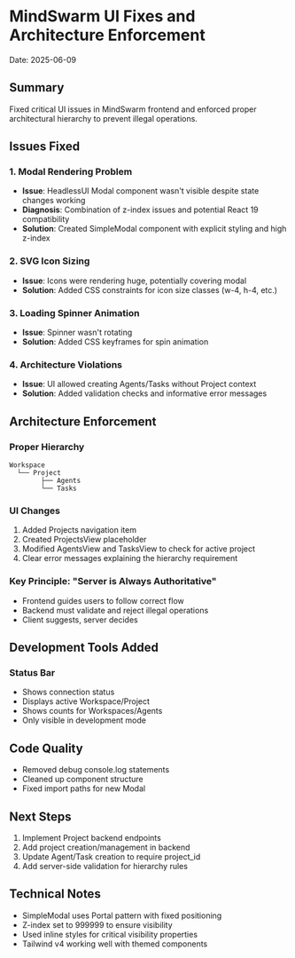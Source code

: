 # MindSwarm UI Fixes and Architecture Enforcement
Date: 2025-06-09

## Summary
Fixed critical UI issues in MindSwarm frontend and enforced proper architectural hierarchy to prevent illegal operations.

## Issues Fixed

### 1. Modal Rendering Problem
- **Issue**: HeadlessUI Modal component wasn't visible despite state changes working
- **Diagnosis**: Combination of z-index issues and potential React 19 compatibility
- **Solution**: Created SimpleModal component with explicit styling and high z-index

### 2. SVG Icon Sizing
- **Issue**: Icons were rendering huge, potentially covering modal
- **Solution**: Added CSS constraints for icon size classes (w-4, h-4, etc.)

### 3. Loading Spinner Animation
- **Issue**: Spinner wasn't rotating
- **Solution**: Added CSS keyframes for spin animation

### 4. Architecture Violations
- **Issue**: UI allowed creating Agents/Tasks without Project context
- **Solution**: Added validation checks and informative error messages

## Architecture Enforcement

### Proper Hierarchy
```
Workspace
  └── Project
        ├── Agents
        └── Tasks
```

### UI Changes
1. Added Projects navigation item
2. Created ProjectsView placeholder
3. Modified AgentsView and TasksView to check for active project
4. Clear error messages explaining the hierarchy requirement

### Key Principle: "Server is Always Authoritative"
- Frontend guides users to follow correct flow
- Backend must validate and reject illegal operations
- Client suggests, server decides

## Development Tools Added

### Status Bar
- Shows connection status
- Displays active Workspace/Project
- Shows counts for Workspaces/Agents
- Only visible in development mode

## Code Quality
- Removed debug console.log statements
- Cleaned up component structure
- Fixed import paths for new Modal

## Next Steps
1. Implement Project backend endpoints
2. Add project creation/management in backend
3. Update Agent/Task creation to require project_id
4. Add server-side validation for hierarchy rules

## Technical Notes
- SimpleModal uses Portal pattern with fixed positioning
- Z-index set to 999999 to ensure visibility
- Used inline styles for critical visibility properties
- Tailwind v4 working well with themed components